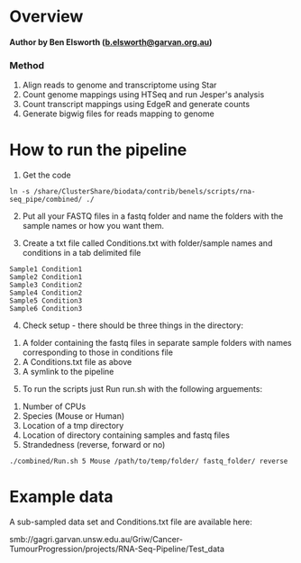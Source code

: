 # Overview

#### Author by Ben Elsworth (b.elsworth@garvan.org.au)

### Method

1. Align reads to genome and transcriptome using Star
2. Count genome mappings using HTSeq and run Jesper's analysis
3. Count transcript mappings using EdgeR and generate counts
4. Generate bigwig files for reads mapping to genome

# How to run the pipeline

1) Get the code

```
ln -s /share/ClusterShare/biodata/contrib/benels/scripts/rna-seq_pipe/combined/ ./
```

2) Put all your FASTQ files in a fastq folder and name the folders with the sample names or how you want them.

3) Create a txt file called Conditions.txt with folder/sample names and conditions in a tab delimited file

```
Sample1	Condition1
Sample2 Condition1
Sample3 Condition2
Sample4 Condition2
Sample5 Condition3
Sample6 Condition3
```

4) Check setup - there should be three things in the directory:

1. A folder containing the fastq files in separate sample folders with names corresponding to those in conditions file
2. A Conditions.txt file as above
3. A symlink to the pipeline

5) To run the scripts just Run run.sh with the following arguements:  

1. Number of CPUs  
2. Species (Mouse or Human)  
3. Location of a tmp directory
4. Location of directory containing samples and fastq files  
5. Strandedness (reverse, forward or no)

```
./combined/Run.sh 5 Mouse /path/to/temp/folder/ fastq_folder/ reverse
```

# Example data 

A sub-sampled data set and Conditions.txt file are available here:

smb://gagri.garvan.unsw.edu.au/Griw/Cancer-TumourProgression/projects/RNA-Seq-Pipeline/Test_data
